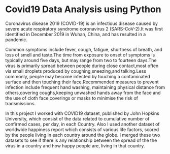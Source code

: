 #  Covid19 Data Analysis using Python

Coronavirus disease 2019 (COVID-19) is an infectious disease caused by severe acute respiratory syndrome coronavirus 2 (SARS-CoV-2).It was first identified in December 2019 in Wuhan, China, and has resulted in a pandemic.

Common symptoms include fever, cough, fatigue, shortness of breath, and loss of smell and taste.The time from exposure to onset of symptoms is typically around five days, but may range from two to fourteen days.The virus is primarily spread between people during close contact,most often via small droplets produced by coughing,sneezing,and talking.Less commonly, people may become infected by touching a contaminated surface and then touching their face.Recommended measures to prevent infection include frequent hand washing, maintaining physical distance from others,covering coughs,keeping unwashed hands away from the face and the use of cloth face coverings or masks to minimise the risk of transmissions.

In this project I worked with COVID19 dataset, published by John Hopkins University, which consist of the data related to cumulative number of confirmed cases, per day, in each Country. Also I used another dataset of worldwide happiness report which consists of various life factors, scored by the people living in each country around the globe. I merged these two datasets to see if there is any relationship between the spread of the the virus in a country and how happy people are, living in that country.
